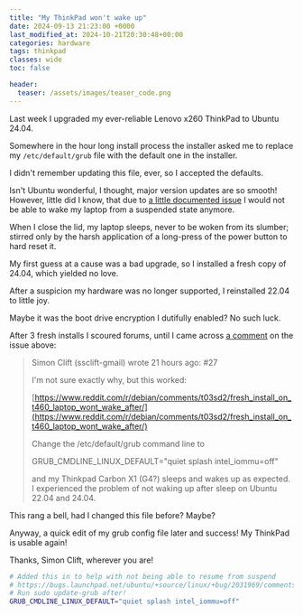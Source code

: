 ```yaml
---
title: "My ThinkPad won't wake up"
date: 2024-09-13 21:23:00 +0000
last_modified_at: 2024-10-21T20:30:48+00:00
categories: hardware
tags: thinkpad
classes: wide
toc: false

header:
  teaser: /assets/images/teaser_code.png
---
```


Last week I upgraded my ever-reliable Lenovo x260 ThinkPad to Ubuntu 24.04.

Somewhere in the hour long install process the installer asked me to replace my `/etc/default/grub` file with the default one in the installer.

I didn't remember updating this file, ever, so I accepted the defaults.

Isn't Ubuntu wonderful, I thought, major version updates are so smooth!
However, little did I know, that due to [a little documented issue](https://bugs.launchpad.net/ubuntu/+source/linux/+bug/2031969/) I would not be able to wake my laptop from a suspended state anymore.

When I close the lid, my laptop sleeps, never to be woken from its slumber; stirred only by the harsh application of a long-press of the power button to hard reset it.

My first guess at a cause was a bad upgrade, so I installed a fresh copy of 24.04, which yielded no love.

After a suspicion my hardware was no longer supported, I reinstalled 22.04 to little joy.

Maybe it was the boot drive encryption I dutifully enabled? No such luck.

After 3 fresh installs I scoured forums, until I came across [a comment](https://bugs.launchpad.net/ubuntu/+source/linux/+bug/2031969/comments/27) on the issue above:

> Simon Clift (ssclift-gmail) wrote 21 hours ago: #27
>
> I'm not sure exactly why, but this worked:
>
> [https://www.reddit.com/r/debian/comments/t03sd2/fresh_install_on_t460_laptop_wont_wake_after/](https://www.reddit.com/r/debian/comments/t03sd2/fresh_install_on_t460_laptop_wont_wake_after/)
>
> Change the /etc/default/grub command line to
>
> GRUB_CMDLINE_LINUX_DEFAULT="quiet splash intel_iommu=off"
>
> and my Thinkpad Carbon X1 (G4?) sleeps and wakes up as expected. I experienced the problem of not waking up after sleep on Ubuntu 22.04 and 24.04.

This rang a bell, had I changed this file before?
Maybe?

Anyway, a quick edit of my grub config file later and success!
My ThinkPad is usable again!

Thanks, Simon Clift, wherever you are!

```sh
# Added this in to help with not being able to resume from suspend
# https://bugs.launchpad.net/ubuntu/+source/linux/+bug/2031969/comments/27
# Run sudo update-grub after!
GRUB_CMDLINE_LINUX_DEFAULT="quiet splash intel_iommu=off"
```
